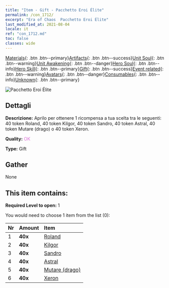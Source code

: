 ```yaml
---
title: "Item - Gift - Pacchetto Eroi Élite"
permalink: /con_1712/
excerpt: "Era of Chaos  Pacchetto Eroi Élite"
last_modified_at: 2021-08-04
locale: it
ref: "con_1712.md"
toc: false
classes: wide
---
```

 [Materials](/ItemsIT/){: .btn .btn--primary}[Artifacts](/ItemsIT/Artifacts/){: .btn .btn--success}[Unit Soul](/ItemsIT/UnitSoul/){: .btn .btn--warning}[Unit Awakening](/ItemsIT/UnitAwakening/){: .btn .btn--danger}[Hero Soul](/ItemsIT/HeroSoul/){: .btn .btn--info}[Hero Skill](/ItemsIT/HeroSkill/){: .btn .btn--primary}[Gift](/ItemsIT/Gift/){: .btn .btn--success}[Event related](/ItemsIT/Events/){: .btn .btn--warning}[Avatars](/ItemsIT/Avatars/){: .btn .btn--danger}[Consumables](/ItemsIT/Consumables/){: .btn .btn--info}[Unknown](/ItemsIT/Unknown/){: .btn .btn--primary}

 ![Pacchetto Eroi Élite](/images/t/i_907065.png)

## Dettagli
 **Descrizione:** Aprilo per ottenere 1 ricompensa a tua scelta tra le seguenti: 40 token Roland, 40 token Kilgor, 40 token Sandro, 40 token Astral, 40 token Mutare (drago) o 40 token Xeron.

 **Quality:** <span style="color: #DA70D6">OK</span>

 **Type:** Gift

## Gather

  None

## This item contains:

 **Required Level to open:** 1

 You would need to choose 1 item from the list (0):

  | Nr | Amount |     Item    |
  |:---|:-------|:------------|
  | 1 |  **40x** | [Roland](/ItemsIT/her_362/) |  | 
  | 2 |  **40x** | [Kilgor](/ItemsIT/her_374/) |  | 
  | 3 |  **40x** | [Sandro](/ItemsIT/her_371/) |  | 
  | 4 |  **40x** | [Astral](/ItemsIT/her_388/) |  | 
  | 5 |  **40x** | [Mutare (drago)](/ItemsIT/her_390/) |  | 
  | 6 |  **40x** | [Xeron](/ItemsIT/her_383/) |  | 
